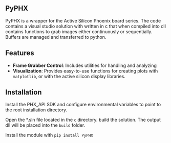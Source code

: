 ## PyPHX
PyPHX is a wrapper for the Active Silicon Phoenix board series. The code 
contains a visual studio solution with  written in c that when compiled into dll contains functions 
to grab images either continuously or sequentially. Buffers are managed 
and transferred to python. 

## Features
- **Frame Grabber Control**: Includes utilities for handling and analyzing 
- **Visualization**: Provides easy-to-use functions for creating plots 
with `matplotlib`, or with the active silicon display libraries.


## Installation 
Install the PHX_API SDK and configure environmental variables to point to 
the root installation directory. 

Open the *.sln file located in the `c` directory. build the solution. The output 
dll will be placed into the `build` folder. 

Install the module with `pip install PyPHX`
